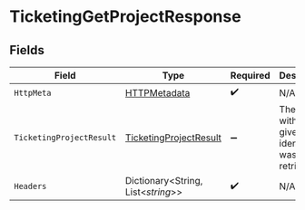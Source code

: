 # TicketingGetProjectResponse


## Fields

| Field                                                                       | Type                                                                        | Required                                                                    | Description                                                                 |
| --------------------------------------------------------------------------- | --------------------------------------------------------------------------- | --------------------------------------------------------------------------- | --------------------------------------------------------------------------- |
| `HttpMeta`                                                                  | [HTTPMetadata](../../Models/Components/HTTPMetadata.md)                     | :heavy_check_mark:                                                          | N/A                                                                         |
| `TicketingProjectResult`                                                    | [TicketingProjectResult](../../Models/Components/TicketingProjectResult.md) | :heavy_minus_sign:                                                          | The project with the given identifier was retrieved.                        |
| `Headers`                                                                   | Dictionary<String, List<*string*>>                                          | :heavy_check_mark:                                                          | N/A                                                                         |